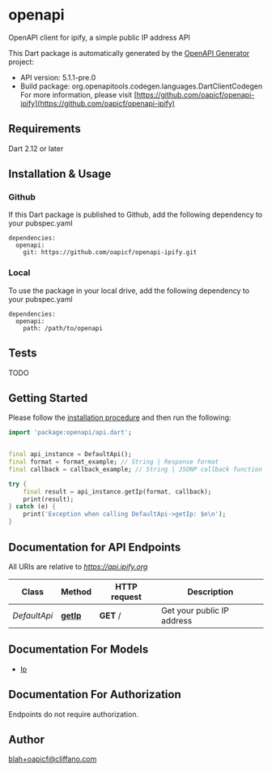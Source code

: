 # openapi
OpenAPI client for ipify, a simple public IP address API

This Dart package is automatically generated by the [OpenAPI Generator](https://openapi-generator.tech) project:

- API version: 5.1.1-pre.0
- Build package: org.openapitools.codegen.languages.DartClientCodegen
For more information, please visit [https://github.com/oapicf/openapi-ipify](https://github.com/oapicf/openapi-ipify)

## Requirements

Dart 2.12 or later

## Installation & Usage

### Github
If this Dart package is published to Github, add the following dependency to your pubspec.yaml
```
dependencies:
  openapi:
    git: https://github.com/oapicf/openapi-ipify.git
```

### Local
To use the package in your local drive, add the following dependency to your pubspec.yaml
```
dependencies:
  openapi:
    path: /path/to/openapi
```

## Tests

TODO

## Getting Started

Please follow the [installation procedure](#installation--usage) and then run the following:

```dart
import 'package:openapi/api.dart';


final api_instance = DefaultApi();
final format = format_example; // String | Response format
final callback = callback_example; // String | JSONP callback function name

try {
    final result = api_instance.getIp(format, callback);
    print(result);
} catch (e) {
    print('Exception when calling DefaultApi->getIp: $e\n');
}

```

## Documentation for API Endpoints

All URIs are relative to *https://api.ipify.org*

Class | Method | HTTP request | Description
------------ | ------------- | ------------- | -------------
*DefaultApi* | [**getIp**](doc//DefaultApi.md#getip) | **GET** / | Get your public IP address


## Documentation For Models

 - [Ip](doc//Ip.md)


## Documentation For Authorization

Endpoints do not require authorization.


## Author

blah+oapicf@cliffano.com

